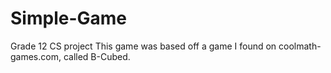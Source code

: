 # Simple-Game
Grade 12 CS project
This game was based off a game I found on coolmath-games.com, called B-Cubed.
